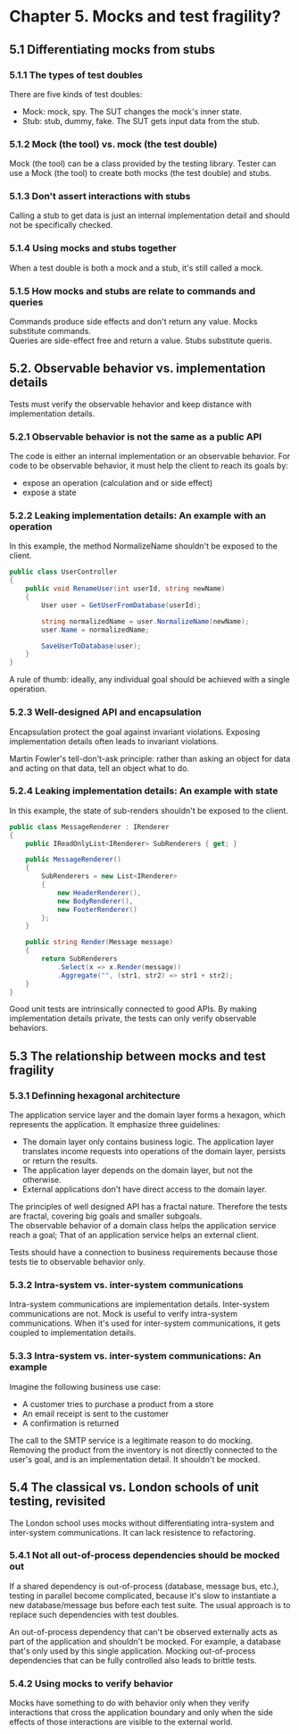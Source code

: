 # Chapter 5. Mocks and test fragility?

## 5.1 Differentiating mocks from stubs

### 5.1.1 The types of test doubles
There are five kinds of test doubles: 
- Mock: mock, spy. The SUT changes the mock's inner state.
- Stub: stub, dummy, fake. The SUT gets input data from the stub. 

### 5.1.2 Mock (the tool) vs. mock (the test double)
Mock (the tool) can be a class provided by the testing library. Tester can use a Mock (the tool) to create both mocks (the test double) and stubs.

### 5.1.3 Don't assert interactions with stubs
Calling a stub to get data is just an internal implementation detail and should not be specifically checked.

### 5.1.4 Using mocks and stubs together
When a test double is both a mock and a stub, it's still called a mock.

### 5.1.5 How mocks and stubs are relate to commands and queries
Commands produce side effects and don't return any value. Mocks substitute commands.   
Queries are side-effect free and return a value. Stubs substitute queris.

## 5.2. Observable behavior vs. implementation details
Tests must verify the observable hehavior and keep distance with implementation details.

### 5.2.1 Observable behavior is not the same as a public API
The code is either an internal implementation or an observable behavior.
For code to be observable behavior, it must help the client to reach its goals by:
- expose an operation (calculation and or side effect)
- expose a state

### 5.2.2 Leaking implementation details: An example with an operation
In this example, the method NormalizeName shouldn't be exposed to the client.
```c#
public class UserController
{
    public void RenameUser(int userId, string newName)
    {
        User user = GetUserFromDatabase(userId);

        string normalizedName = user.NormalizeName(newName);
        user.Name = normalizedName;

        SaveUserToDatabase(user);
    }
}
```
A rule of thumb: ideally, any individual goal should be achieved with a single operation.

### 5.2.3 Well-designed API and encapsulation
Encapsulation protect the goal against invariant violations. Exposing implementation details often leads to invariant violations.

Martin Fowler's tell-don't-ask principle: rather than asking an object for data and acting on that data, tell an object what to do. 

### 5.2.4 Leaking implementation details: An example with state
In this example, the state of sub-renders shouldn't be exposed to the client.
```c#
public class MessageRenderer : IRenderer
{
    public IReadOnlyList<IRenderer> SubRenderers { get; }

    public MessageRenderer()
    {
        SubRenderers = new List<IRenderer>
        {
            new HeaderRenderer(),
            new BodyRenderer(),
            new FooterRenderer()
        };
    }

    public string Render(Message message)
    {
        return SubRenderers
            .Select(x => x.Render(message))
            .Aggregate("", (str1, str2) => str1 + str2);
    }
}
```
Good unit tests are intrinsically connected to good APIs. By making implementation details private, the tests can only verify observable behaviors.

## 5.3 The relationship between mocks and test fragility

### 5.3.1 Definning hexagonal architecture

The application service layer and the domain layer forms a hexagon, which represents the application. It emphasize three guidelines:
- The domain layer only contains business logic. The application layer translates income requests into operations of the domain layer, persists or return the results.
- The application layer depends on the domain layer, but not the otherwise.
- External applications don't have direct access to the domain layer.

The principles of well designed API has a fractal nature. Therefore the tests are fractal, covering big goals and smaller subgoals.  
The observable behavior of a domain class helps the application service reach a goal; That of an application service helps an external client.

Tests should have a connection to business requirements because those tests tie to observable behavior only.

### 5.3.2 Intra-system vs. inter-system communications
Intra-system communications are implementation details. Inter-system communications are not.
Mock is useful to verify intra-system communications. When it's used for inter-system communications, it gets coupled to implementation details.

### 5.3.3 Intra-system vs. inter-system communications: An example
Imagine the following business use case:
- A customer tries to purchase a product from a store
- An email receipt is sent to the customer
- A confirmation is returned

The call to the SMTP service is a legitimate reason to do mocking.   
Removing the product from the inventory is not directly connected to the user's goal, and is an implementation detail. It shouldn't be mocked.

## 5.4 The classical vs. London schools of unit testing, revisited
The London school uses mocks without differentiating intra-system and inter-system communications. It can lack resistence to refactoring.

### 5.4.1 Not all out-of-process dependencies should be mocked out
If a shared dependency is out-of-process (database, message bus, etc.), testing in parallel become complicated, because it's slow to instantiate a new database/message bus before each test suite. The usual approach is to replace such dependencies with test doubles.

An out-of-process dependency that can't be observed externally acts as part of the application and shouldn't be mocked. For example, a database that's only used by this single application. Mocking out-of-process dependencies that can be fully controlled also leads to brittle tests.

### 5.4.2 Using mocks to verify behavior
Mocks have something to do with behavior only when they verify interactions that cross the application boundary and only when the side effects of those interactions are visible to the external world.